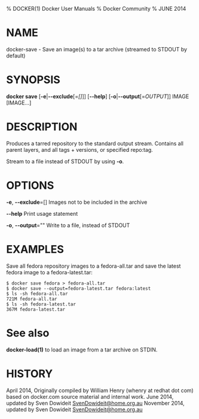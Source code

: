 % DOCKER(1) Docker User Manuals
% Docker Community
% JUNE 2014
# NAME
docker-save - Save an image(s) to a tar archive (streamed to STDOUT by default)

# SYNOPSIS
**docker save**
[**-e**|**--exclude**[=*[]*]]
[**--help**]
[**-o**|**--output**[=*OUTPUT*]]
IMAGE [IMAGE...]

# DESCRIPTION
Produces a tarred repository to the standard output stream. Contains all
parent layers, and all tags + versions, or specified repo:tag.

Stream to a file instead of STDOUT by using **-o**.

# OPTIONS
**-e**, **--exclude**=[]
   Images not to be included in the archive

**--help**
  Print usage statement

**-o**, **--output**=""
   Write to a file, instead of STDOUT

# EXAMPLES

Save all fedora repository images to a fedora-all.tar and save the latest
fedora image to a fedora-latest.tar:

    $ docker save fedora > fedora-all.tar
    $ docker save --output=fedora-latest.tar fedora:latest
    $ ls -sh fedora-all.tar
    721M fedora-all.tar
    $ ls -sh fedora-latest.tar
    367M fedora-latest.tar

# See also
**docker-load(1)** to load an image from a tar archive on STDIN.

# HISTORY
April 2014, Originally compiled by William Henry (whenry at redhat dot com)
based on docker.com source material and internal work.
June 2014, updated by Sven Dowideit <SvenDowideit@home.org.au>
November 2014, updated by Sven Dowideit <SvenDowideit@home.org.au>
